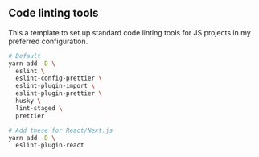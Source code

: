 ## Code linting tools

This a template to set up standard code linting tools for JS projects in my
preferred configuration.

```bash
# Default
yarn add -D \
  eslint \
  eslint-config-prettier \
  eslint-plugin-import \
  eslint-plugin-prettier \
  husky \
  lint-staged \
  prettier

# Add these for React/Next.js
yarn add -D \
  eslint-plugin-react
```
